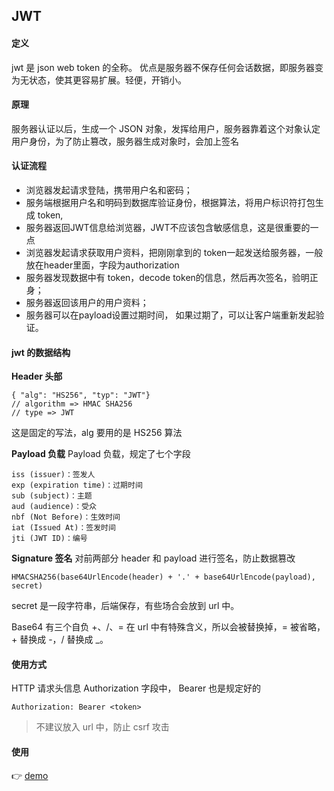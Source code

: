 ## JWT
#### 定义
jwt 是 json web token 的全称。
优点是服务器不保存任何会话数据，即服务器变为无状态，使其更容易扩展。轻便，开销小。

#### 原理
服务器认证以后，生成一个 JSON 对象，发挥给用户，服务器靠着这个对象认定用户身份，为了防止篡改，服务器生成对象时，会加上签名

#### 认证流程
- 浏览器发起请求登陆，携带用户名和密码；
- 服务端根据用户名和明码到数据库验证身份，根据算法，将用户标识符打包生成 token,
- 服务器返回JWT信息给浏览器，JWT不应该包含敏感信息，这是很重要的一点
- 浏览器发起请求获取用户资料，把刚刚拿到的 token一起发送给服务器，一般放在header里面，字段为authorization
- 服务器发现数据中有 token，decode token的信息，然后再次签名，验明正身；
- 服务器返回该用户的用户资料；
- 服务器可以在payload设置过期时间， 如果过期了，可以让客户端重新发起验证。

#### jwt 的数据结构
**Header 头部**
```
{ "alg": "HS256", "typ": "JWT"}
// algorithm => HMAC SHA256
// type => JWT
```

这是固定的写法，alg 要用的是 HS256 算法

**Payload 负载**
Payload 负载，规定了七个字段
```
iss (issuer)：签发人
exp (expiration time)：过期时间
sub (subject)：主题
aud (audience)：受众
nbf (Not Before)：生效时间
iat (Issued At)：签发时间
jti (JWT ID)：编号
```

**Signature 签名**
对前两部分 header 和 payload 进行签名，防止数据篡改

```
HMACSHA256(base64UrlEncode(header) + '.' + base64UrlEncode(payload), secret)
```

secret 是一段字符串，后端保存，有些场合会放到 url 中。

Base64 有三个自负 +、/、= 在 url 中有特殊含义，所以会被替换掉，= 被省略，+ 替换成 -，/ 替换成 _。

#### 使用方式
HTTP 请求头信息 Authorization 字段中， Bearer 也是规定好的
```
Authorization: Bearer <token>
```
> 不建议放入 url 中，防止 csrf 攻击

#### 使用
👉 [demo](./demo/index.js)
